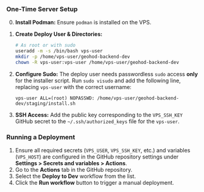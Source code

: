 ### One-Time Server Setup

0.  **Install Podman:** Ensure `podman` is installed on the VPS.

1.  **Create Deploy User & Directories:**
    ```bash
    # As root or with sudo
    useradd -m -s /bin/bash vps-user
    mkdir -p /home/vps-user/geohod-backend-dev
    chown -R vps-user:vps-user /home/vps-user/geohod-backend-dev
    ```

2.  **Configure Sudo:** The deploy user needs passwordless `sudo` access **only** for the installer script. Run `sudo visudo` and add the following line, replacing `vps-user` with the correct username:

    ```
    vps-user ALL=(root) NOPASSWD: /home/vps-user/geohod-backend-dev/staging/install.sh
    ```

3.  **SSH Access:** Add the public key corresponding to the `VPS_SSH_KEY` GitHub secret to the `~/.ssh/authorized_keys` file for the `vps-user`.

### Running a Deployment

1.  Ensure all required secrets (`VPS_USER`, `VPS_SSH_KEY`, etc.) and variables (`VPS_HOST`) are configured in the GitHub repository settings under **Settings > Secrets and variables > Actions**.
2.  Go to the **Actions** tab in the GitHub repository.
3.  Select the **Deploy to Dev** workflow from the list.
4.  Click the **Run workflow** button to trigger a manual deployment.